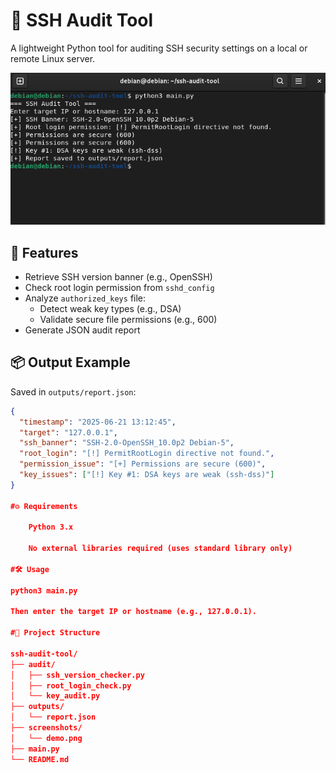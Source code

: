 # 🔐 SSH Audit Tool

A lightweight Python tool for auditing SSH security settings on a local or remote Linux server.

![demo](screenshots/demo_cli.png)

## 🚀 Features

- Retrieve SSH version banner (e.g., OpenSSH)
- Check root login permission from `sshd_config`
- Analyze `authorized_keys` file:
  - Detect weak key types (e.g., DSA)
  - Validate secure file permissions (e.g., 600)
- Generate JSON audit report

## 📦 Output Example

Saved in `outputs/report.json`:

```json
{
  "timestamp": "2025-06-21 13:12:45",
  "target": "127.0.0.1",
  "ssh_banner": "SSH-2.0-OpenSSH_10.0p2 Debian-5",
  "root_login": "[!] PermitRootLogin directive not found.",
  "permission_issue": "[+] Permissions are secure (600)",
  "key_issues": ["[!] Key #1: DSA keys are weak (ssh-dss)"]
}

#⚙️ Requirements

    Python 3.x

    No external libraries required (uses standard library only)

#🛠 Usage

python3 main.py

Then enter the target IP or hostname (e.g., 127.0.0.1).

#📁 Project Structure

ssh-audit-tool/
├── audit/
│   ├── ssh_version_checker.py
│   ├── root_login_check.py
│   └── key_audit.py
├── outputs/
│   └── report.json
├── screenshots/
│   └── demo.png
├── main.py
└── README.md

